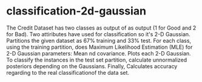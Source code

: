 # classification-2d-gaussian
The Credit Dataset has two classes as output of as output (1 for Good and 2 for Bad).  Two attiributes have used for classification so
it's 2-D Gaussian. Partitions the given dataset as 67% training and 33% test. For each class, using the training
partition, does Maximum Likelihood Estimation (MLE) for 2-D Gaussian parameters: Mean nd covariance. Plots each 2-D Gaussian.
To classify the instances in the test set partition, calculate unnormalized posteriors
depending on the Gaussians. Finally, Calculates accuracy regarding to the real classificationof the data set.
